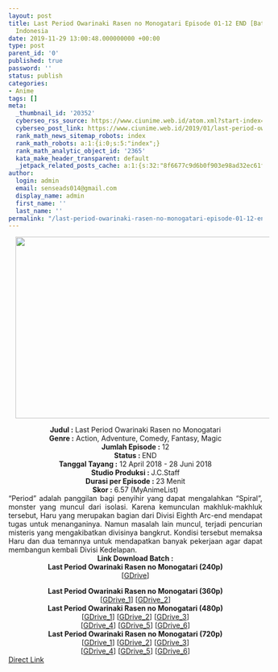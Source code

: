 ```yaml
---
layout: post
title: Last Period Owarinaki Rasen no Monogatari Episode 01-12 END [Batch] Subtitle
  Indonesia
date: 2019-11-29 13:00:48.000000000 +00:00
type: post
parent_id: '0'
published: true
password: ''
status: publish
categories:
- Anime
tags: []
meta:
  _thumbnail_id: '20352'
  cyberseo_rss_source: https://www.ciunime.web.id/atom.xml?start-index=1501&max-results=150
  cyberseo_post_link: https://www.ciunime.web.id/2019/01/last-period-owarinaki-rasen-no.html
  rank_math_news_sitemap_robots: index
  rank_math_robots: a:1:{i:0;s:5:"index";}
  rank_math_analytic_object_id: '2365'
  kata_make_header_transparent: default
  _jetpack_related_posts_cache: a:1:{s:32:"8f6677c9d6b0f903e98ad32ec61f8deb";a:2:{s:7:"expires";i:1655806169;s:7:"payload";a:0:{}}}
author:
  login: admin
  email: senseads014@gmail.com
  display_name: admin
  first_name: ''
  last_name: ''
permalink: "/last-period-owarinaki-rasen-no-monogatari-episode-01-12-end-batch-subtitle-indonesia/"
---
```

<div class="separator" style="clear: both; text-align: center;"><a href="https://3.bp.blogspot.com/-SxXCGilTY90/XDcLz7bwmuI/AAAAAAAAG4o/TQVZN9msstQuecIplz-qVlrLOZ6yKSOGgCLcBGAs/s1600/Last%2BPeriod%2BOwarinaki%2BRasen%2Bno%2BMonogatari.jpg" imageanchor="1" style="margin-left: 1em; margin-right: 1em;"><img border="0" data-original-height="720" data-original-width="1280" height="360" src="{{ site.baseurl }}/assets/2019/11/Last%2BPeriod%2BOwarinaki%2BRasen%2Bno%2BMonogatari.jpg" width="640" /></a></div>
<p>
<div style="text-align: center;"><b>Judul :</b> Last Period Owarinaki Rasen no Monogatari</div>
<div style="text-align: center;"><b><b>Genre :</b></b> <b></b>Action, Adventure, Comedy, Fantasy, Magic</div>
<div style="text-align: center;"><b>Jumlah Episode :</b> 12<br /><b>Status :&nbsp;</b>END<br /><b>Tanggal Tayang :</b> 12 April 2018 - 28 Juni 2018<br /><b>Studio Produksi : </b>J.C.Staff<br /><b>Durasi per Episode :&nbsp;</b>23 Menit</div>
<div style="text-align: center;"><b>Skor :</b> 6.57 (MyAnimeList)</div>
<div style="text-align: justify;"></div>
<div style="text-align: justify;">“Period” adalah panggilan bagi penyihir yang dapat mengalahkan “Spiral”, monster yang muncul dari isolasi. Karena kemunculan makhluk-makhluk tersebut, Haru yang merupakan bagian dari Divisi Eighth Arc-end mendapat tugas untuk menanganinya. Namun masalah lain muncul, terjadi pencurian misteris yang mengakibatkan divisinya bangkrut. Kondisi tersebut memaksa Haru dan dua temannya untuk mendapatkan banyak pekerjaan agar dapat membangun kembali Divisi Kedelapan.</div>
<div style="text-align: justify;"></div>
<div style="text-align: justify;"></div>
<div style="text-align: center;"><b>Link Download Batch :</b></div>
<div style="text-align: center;">
<div style="text-align: center;"><b>Last Period Owarinaki Rasen no Monogatari (240p)</b></div>
<div style="text-align: center;">[<a href="https://drive.google.com/uc?id=1mp2y3z0vnEHYovKQZHpB5wpuTUPugPCX" target="_blank" rel="noopener">GDrive</a>]</div>
<p></div>
<div style="text-align: center;"><b>Last Period Owarinaki Rasen no Monogatari (360p)</b></div>
<div style="text-align: center;">[<a href="https://drive.google.com/uc?id=1L6C6yddJZah9AA11fFSA8BqevzA5ajLB" target="_blank" rel="noopener">GDrive_1</a>] [<a href="https://drive.google.com/uc?id=1S_2Djl2COLfEoj1W3uN10_FNzWmv5DU2" target="_blank" rel="noopener">GDrive_2</a>]</div>
<div style="text-align: center;"></div>
<div style="text-align: center;"><b>Last Period Owarinaki Rasen no Monogatari (480p)</b><br />[<a href="https://drive.google.com/uc?id=1hupVpbk2-FG0GdmcLS_ZgSFYc8VAwwmW" target="_blank" rel="noopener">GDrive_1</a>] [<a href="https://drive.google.com/uc?id=1qAoE-XERXkQunjlqOTRE9FiN0BVNqpnM" target="_blank" rel="noopener">GDrive_2</a>] [<a href="https://drive.google.com/uc?id=1TLputqFfxqP-MrSODC0Ed41PLo0prgaW" target="_blank" rel="noopener">GDrive_3</a>]<br />[<a href="https://drive.google.com/uc?id=1VnJT5k_pd85Hgrf3zzFaN9-KTjtcnuW3" target="_blank" rel="noopener">GDrive_4</a>] [<a href="https://drive.google.com/uc?id=1vKdVO76UmCm07rgZ024ZjglhwgeW6XZt" target="_blank" rel="noopener">GDrive_5</a>] [<a href="https://drive.google.com/uc?id=1iwvsVXlXq50NnVrJi8NS-lzsD1e2PPm6" target="_blank" rel="noopener">GDrive_6</a>]</div>
<div style="text-align: center;"><b>Last Period Owarinaki Rasen no Monogatari (720p)</b><br />[<a href="https://drive.google.com/uc?id=156RSoeyJCzZ_T_vLN0uhX2avy7EjislK" target="_blank" rel="noopener">GDrive_1</a>] [<a href="https://drive.google.com/uc?id=110yYg43h6_UVuVR4ZfUo5-XuPvDVzp92" target="_blank" rel="noopener">GDrive_2</a>] [<a href="https://drive.google.com/uc?id=1XrIadSuTWv-G8lnLtoHIQZpfgqHq8kz6" target="_blank" rel="noopener">GDrive_3</a>]<br />[<a href="https://drive.google.com/uc?id=1IWRm1jdkzQbSQTJ3lTXwC1V7UOUqqVgN" target="_blank" rel="noopener">GDrive_4</a>] [<a href="https://drive.google.com/uc?id=1f2cplStWbevfFMLw_hqQljXc0ndS23Ps" target="_blank" rel="noopener">GDrive_5</a>] [<a href="https://drive.google.com/uc?id=1jV3stxbEwXRd7a2zw4-S5AkqQ4tQ6rrX" target="_blank" rel="noopener">GDrive_6</a>]</div>
<link rel="stylesheet" href="https://cdnjs.cloudflare.com/ajax/libs/font-awesome/4.7.0/css/font-awesome.min.css" />
<div class="divbtn"> <a href="https://handymansurrender.com/fihup8buzv?key=94550f7ce39444073321dde3b8782f97" class="btn"><i class="fa fa-download"></i> Direct Link</a> </div>
